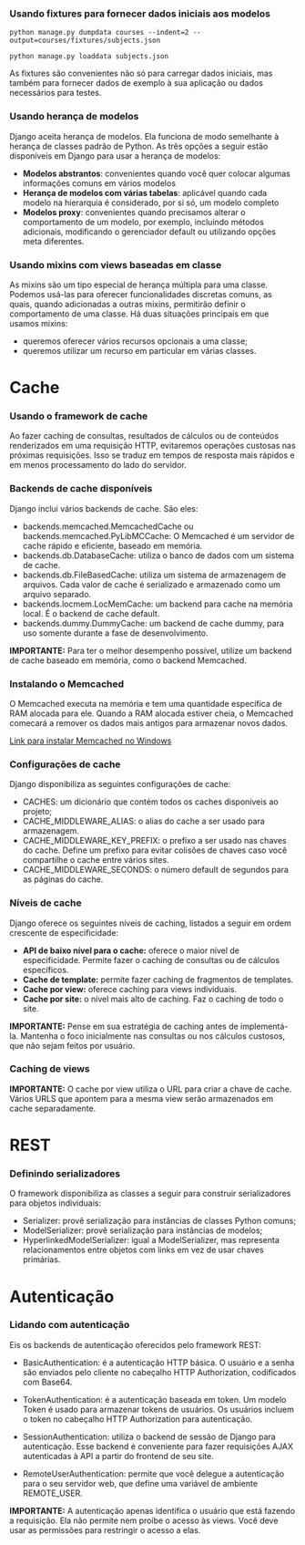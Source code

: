 ### Usando fixtures para fornecer dados iniciais aos modelos

```
python manage.py dumpdata courses --indent=2 --output=courses/fixtures/subjects.json
```

```
python manage.py loaddata subjects.json
```

As fixtures são convenientes não só para carregar dados iniciais, mas também para fornecer 
dados de exemplo à sua aplicação ou dados necessários para testes.

### Usando herança de modelos

Django aceita herança de modelos. Ela funciona de modo semelhante à herança de classes padrão
de Python. As três opções a seguir estão disponíveis em Django para usar a herança de modelos:

* **Modelos abstrantos**: convenientes quando você quer colocar algumas informações comuns em vários modelos
* **Herança de modelos com várias tabelas**: aplicável quando cada modelo na hierarquia é considerado, por si só, um modelo completo
* **Modelos proxy**: convenientes quando precisamos alterar o comportamento de um modelo, por exemplo,
incluindo métodos adicionais, modificando o gerenciador default ou utilizando opções meta diferentes.

### Usando mixins com views baseadas em classe

As mixins são um tipo especial de herança múltipla para uma classe. Podemos usá-las para oferecer
funcionalidades discretas comuns, as quais, quando adicionadas a outras mixins, permitirão definir
o comportamento de uma classe. Há duas situações principais em que usamos mixins:

* queremos oferecer vários recursos opcionais a uma classe;
* queremos utilizar um recurso em particular em várias classes.

# Cache

### Usando o framework de cache

Ao fazer caching de consultas, resultados de cálculos ou de conteúdos renderizados em uma requisição
HTTP, evitaremos operações custosas nas próximas requisições. Isso se traduz em tempos de
resposta mais rápidos e em menos processamento do lado do servidor.

### Backends de cache disponíveis

Django inclui vários backends de cache. São eles:

* backends.memcached.MemcachedCache ou backends.memcached.PyLibMCCache: O Memcached é um servidor
de cache rápido e eficiente, baseado em memória.
* backends.db.DatabaseCache: utiliza o banco de dados com um sistema de cache.
* backends.db.FileBasedCache: utiliza um sistema de armazenagem de arquivos. Cada valor de cache
é serializado e armazenado como um arquivo separado.
* backends.locmem.LocMemCache: um backend para cache na memória local. É o backend de cache default.
* backends.dummy.DummyCache: um backend de cache dummy, para uso somente durante a fase de desenvolvimento.

**IMPORTANTE:** Para ter o melhor desempenho possível, utilize um backend de cache baseado em
memória, como o backend Memcached.

### Instalando o Memcached

O Memcached executa na memória e tem uma quantidade específica de RAM alocada para ele.
Quando a RAM alocada estiver cheia, o Memcached comecará a remover os dados mais antigos
para armazenar novos dados.

[Link para instalar Memcached no Windows](https://stackoverflow.com/questions/59476616/install-memcached-on-windows)

### Configurações de cache

Django disponibiliza as seguintes configurações de cache:

* CACHES: um dicionário que contém todos os caches disponíveis ao projeto;
* CACHE_MIDDLEWARE_ALIAS: o alias do cache a ser usado para armazenagem.
* CACHE_MIDDLEWARE_KEY_PREFIX: o prefixo a ser usado nas chaves do cache.
Define um prefixo para evitar colisões de chaves caso você compartilhe o cache
entre vários sites.
* CACHE_MIDDLEWARE_SECONDS: o número default de segundos para as páginas do cache.

### Níveis de cache

Django oferece os seguintes níveis de caching, listados a seguir em ordem crescente de especificidade:

* **API de baixo nível para o cache:** oferece o maior nível de especificidade. Permite fazer o caching
de consultas ou de cálculos específicos.
* **Cache de template:** permite fazer caching de fragmentos de templates.
* **Cache por view:** oferece caching para views individuais.
* **Cache por site:** o nível mais alto de caching. Faz o caching de todo o site.

**IMPORTANTE:** Pense em sua estratégia de caching antes de implementá-la. Mantenha o foco inicialmente
nas consultas ou nos cálculos custosos, que não sejam feitos por usuário.

### Caching de views

**IMPORTANTE:** O cache por view utiliza o URL para criar a chave de cache. Vários
URLS que apontem para a mesma view serão armazenados em cache separadamente.

# REST

### Definindo serializadores

O framework disponibiliza as classes a seguir para construir serializadores para objetos individuais:

* Serializer: provê serialização para instâncias de classes Python comuns;
* ModelSerializer: provê serialização para instâncias de modelos;
* HyperlinkedModelSerializer: igual a ModelSerializer, mas representa relacionamentos
entre objetos com links em vez de usar chaves primárias.

# Autenticação

### Lidando com autenticação

Eis os backends de autenticação oferecidos pelo framework REST:

* BasicAuthentication: é a autenticação HTTP básica. O usuário e a senha são enviados pelo cliente
no cabeçalho HTTP Authorization, codificados com Base64.

* TokenAuthentication: é a autenticação baseada em token. Um modelo Token é usado para armazenar
tokens de usuários. Os usuários incluem o token no cabeçalho HTTP Authorization para autenticação.

* SessionAuthentication: utiliza o backend de sessão de Django para autenticação. Esse backend
é conveniente para fazer requisições AJAX autenticadas à API a partir do frontend de seu site.

* RemoteUserAuthentication: permite que você delegue a autenticação para o seu servidor web,
que define uma variável de ambiente REMOTE_USER.

**IMPORTANTE:** A autenticação apenas identifica o usuário que está fazendo a requisição.
Ela não permite nem proíbe o acesso às views. Você deve usar as permissões para restringir
o acesso a elas.